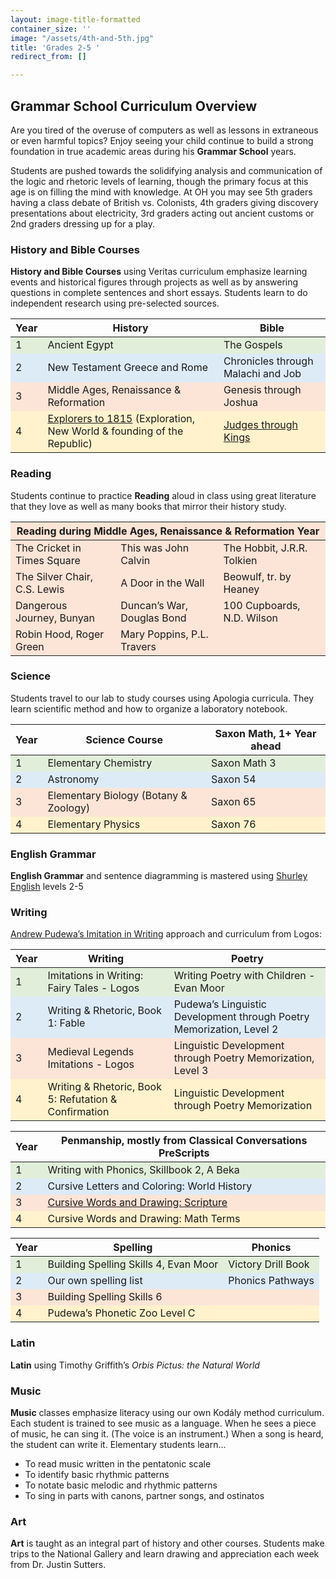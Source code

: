 ```yaml
---
layout: image-title-formatted
container_size: ''
image: "/assets/4th-and-5th.jpg"
title: 'Grades 2-5 '
redirect_from: []

---
```

## Grammar School Curriculum Overview

Are you tired of the overuse of computers as well as lessons in extraneous or even harmful topics? Enjoy seeing your child continue to build a strong foundation in true academic areas during his **Grammar School** years.

Students are pushed towards the solidifying analysis and communication of the logic and rhetoric levels of learning, though the primary focus at this age is on filling the mind with knowledge. At OH you may see 5th graders having a class debate of British vs. Colonists, 4th graders giving discovery presentations about electricity, 3rd graders acting out ancient customs or 2nd graders dressing up for a play.

### History and Bible Courses

**History and Bible Courses** using Veritas curriculum emphasize learning events and historical figures through projects as well as by answering questions in complete sentences and short essays. Students learn to do independent research using pre-selected sources.

<table class="uk-table">
<thead>
<tr class="uk-background-muted">
<th>Year</th>
<th>History</th>
<th>Bible</th>
</tr>
</thead>
<tbody>
<tr style="background-color:rgb(225, 239, 218)">
<td>1</td>
<td>Ancient Egypt</td>
<td>The Gospels</td>
</tr>
<tr style="background-color:rgb(221, 235, 247)">
<td>2</td>
<td>New Testament Greece and Rome</td>
<td>Chronicles through Malachi and Job</td>
</tr>
<tr style="background-color:rgb(252, 228, 214)">
<td>3</td>
<td>Middle Ages, Renaissance & Reformation</td>
<td>Genesis through Joshua</td>
</tr>
<tr style="background-color:rgb(255, 242, 204)">
<td>4</td>
<td><a href="https://veritaspress.com/store/explorers-to-1815-flashcards.html" target="_blank">Explorers to 1815</a> (Exploration, New World & founding of the Republic)</td>
<td><a href="https://veritaspress.com/store/judges-to-kings-flashcards.html" target="_blank">Judges through Kings</a></td>
</tr>
</tbody>
</table>

### Reading

Students continue to practice **Reading** aloud in class using great literature that they love as well as many books that mirror their history study.

<table class="uk-table">
<thead style="background-color:rgb(252, 228, 214)">
<tr>
<th colspan="3">Reading during Middle Ages, Renaissance & Reformation Year</th>
</tr>
</thead>
<tbody style="background-color:rgb(252, 228, 214)">
<tr>
<td>The Cricket in Times Square</td>
<td>This was John Calvin</td>
<td>The Hobbit, J.R.R. Tolkien</td>
</tr>
<tr>
<td>The Silver Chair, C.S. Lewis</td>
<td>A Door in the Wall</td>
<td>Beowulf, tr. by Heaney</td>
</tr>
<tr>
<td>Dangerous Journey, Bunyan</td>
<td>Duncan’s War, Douglas Bond</td>
<td>100 Cupboards, N.D. Wilson</td>
</tr>
<tr>
<td>Robin Hood, Roger Green</td>
<td>Mary Poppins, P.L. Travers</td>
<td></td>
</tr>
</tbody>
</table>

### Science

Students travel to our lab to study courses using Apologia curricula. They learn scientific method and how to organize a laboratory notebook.

<table class="uk-table"> <thead> <tr class="uk-background-muted"> <th>Year</th> <th>Science Course</th> <th>Saxon Math, 1+ Year ahead</th> </tr> </thead> <tbody> <tr style="background-color:rgb(225, 239, 218)"> <td>1</td> <td>Elementary Chemistry</td> <td>Saxon Math 3</td> </tr> <tr style="background-color:rgb(221, 235, 247)"> <td>2</td> <td>Astronomy</td> <td>Saxon 54</td> </tr> <tr style="background-color:rgb(252, 228, 214)"> <td>3</td> <td>Elementary Biology (Botany & Zoology)</td> <td>Saxon 65</td> </tr> <tr style="background-color:rgb(255, 242, 204)"> <td>4</td> <td>Elementary Physics</td> <td>Saxon 76</td> </tr> </tbody> </table>

### English Grammar

**English Grammar** and sentence diagramming is mastered using <a href="https://cathyduffyreviews.com/homeschool-reviews-core-curricula/composition-and-grammar/graded-language-arts-curricula/shurley-english" _target="_blank">Shurley English</a> levels 2-5

### Writing

<a href="https://www.iew.com/" target="_blank">Andrew Pudewa’s Imitation in Writing</a> approach and curriculum from Logos:

<table class="uk-table uk-table-striped">
<thead>
<tr class="uk-background-muted">
<th>Year</th>
<th>Writing</th>
<th>Poetry</th>
</tr>
</thead>
<tbody>
<tr style="background-color:rgb(225, 239, 218)">
<td>1</td>
<td>Imitations in Writing: Fairy Tales - Logos</td>
<td>Writing Poetry with Children - Evan Moor</td>
</tr>
<tr style="background-color:rgb(221, 235, 247)">
<td>2</td>
<td>Writing & Rhetoric, Book 1:  Fable</td>
<td>Pudewa’s Linguistic Development through Poetry Memorization, Level 2</td>
</tr>
<tr style="background-color:rgb(252, 228, 214)">
<td>3</td>
<td>Medieval Legends Imitations - Logos</td>
<td>Linguistic Development through Poetry Memorization, Level 3</td>
</tr>
<tr style="background-color:rgb(255, 242, 204)">
<td>4</td>
<td>Writing & Rhetoric, Book 5:  Refutation & Confirmation</td>
<td>Linguistic Development through Poetry Memorization</td>
</tr>
</tbody>
</table>  
<table class="uk-table uk-table-striped">
<thead>
<tr class="uk-background-muted">
<th>Year</th>
<th>Penmanship, mostly from Classical Conversations PreScripts</th>
</tr>
</thead>
<tbody>
<tr style="background-color:rgb(225, 239, 218)">
<td>1</td>
<td>Writing with Phonics, Skillbook 2, A Beka</td>
</tr>
<tr style="background-color:rgb(221, 235, 247)">
<td>2</td>
<td>Cursive Letters and Coloring: World History</td>
</tr>
<tr style="background-color:rgb(252, 228, 214)">
<td>3</td>
<td><a href="https://classicalconversationsbooks.com/products/sc020" target="_blank">Cursive Words and Drawing: Scripture</a></td>
</tr>
<tr style="background-color:rgb(255, 242, 204)">
<td>4</td>
<td>Cursive Words and Drawing: Math Terms</td>
</tr>
</tbody>
</table>

<table class="uk-table uk-table-striped">
<thead>
<tr class="uk-background-muted">
<th>Year</th>
<th>Spelling</th>
<th>Phonics</th>
</tr>
</thead>
<tbody>
<tr style="background-color:rgb(225, 239, 218)">
<td>1</td>
<td>Building Spelling Skills 4, Evan Moor</td>
<td>Victory Drill Book</td>
</tr>
<tr style="background-color:rgb(221, 235, 247)">
<td>2</td>
<td>Our own spelling list</td>
<td>Phonics Pathways</td>
</tr>
<tr style="background-color:rgb(252, 228, 214)">
<td>3</td>
<td>Building Spelling Skills 6</td>
<td></td>
</tr>
<tr style="background-color:rgb(255, 242, 204)">
<td>4</td>
<td>Pudewa’s Phonetic Zoo Level C</td>
<td></td>
</tr>
</tbody>
</table>

### Latin

**Latin** using Timothy Griffith’s <i>Orbis Pictus: the Natural World</i>

### Music

**Music** classes emphasize literacy using our own Kodály method curriculum. Each student is trained to see music as a language. When he sees a piece of music, he can sing it. (The voice is an instrument.) When a song is heard, the student can write it. Elementary students learn…

* To read music written in the pentatonic scale
* To identify basic rhythmic patterns
* To notate basic melodic and rhythmic patterns
* To sing in parts with canons, partner songs, and ostinatos

### Art

**Art** is taught as an integral part of history and other courses. Students make trips to the National Gallery and learn drawing and appreciation each week from Dr. Justin Sutters.